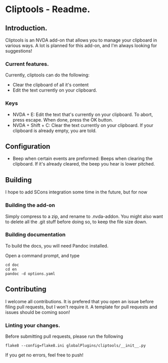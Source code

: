 # Cliptools - Readme.

## Introduction.

Cliptools is an NVDA add-on that allows you to manage your clipboard in various ways. A lot is planned for this add-on, and I'm always looking for suggestions!

### Current features.

Currently, cliptools can do the following:

* Clear the clipboard of all it's content
* Edit the text currently on your clipboard.

### Keys

* NVDA + E: Edit the text that's currently on your clipboard. To abort, press escape. When done, press the OK button.
* NVDA + Shift + C: Clear the text currently on your clipboard. If your clipboard is already empty, you are told.

## Configuration

* Beep when certain events are preformed: Beeps when clearing the clipboard. If it's already cleared, the beep you hear is lower pitched.

## Building

I hope to add SCons integration some time in the future, but for now

### Building the add-on

Simply compress to a zip, and rename to .nvda-addon. You might also want to delete all the .git stuff before doing so, to keep the file size down.

### Building documentation

To build the docs, you will need Pandoc installed.

Open a command prompt, and type

```batch
cd doc
cd en
pandoc -d options.yaml
```

## Contributing

I welcome all contributions. It is prefered that you open an issue before filing pull requests, but I won't require it. A template for pull requests and issues should be coming soon!

### Linting your changes.

Before submitting pull requests, please run the following

```batch
flake8 --config=flake8.ini globalPlugins/cliptools/__init__.py
```

If you get no errors, feel free to push!
